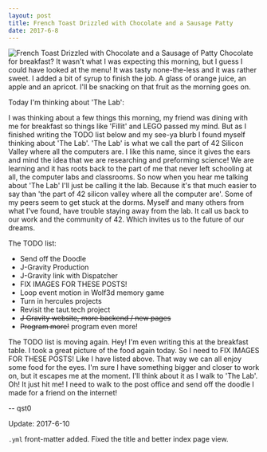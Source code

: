 ```yaml
---
layout: post
title: French Toast Drizzled with Chocolate and a Sausage Patty
date: 2017-6-8
---
```

![French Toast Drizzled with Chocolate and a Sausage of Patty](http://cerealize.me/images/2017-6-8-french-toast-chocolate.jpg)
Chocolate for breakfast? It wasn't what I was expecting this morning,
but I guess I could have looked at the menu!
It was tasty none-the-less and it was rather sweet.
I added a bit of syrup to finish the job.
A glass of orange juice, an apple and an apricot.
I'll be snacking on that fruit as the morning goes on.

Today I'm thinking about 'The Lab':

I was thinking about a few things this morning, my friend was dining with me for breakfast so things like 'Fillit' and LEGO passed my mind. But as I finished writing the TODO list below and my see-ya blurb I found myself thinking about 'The Lab'. 'The Lab' is what we call the part of 42 Silicon Valley where all the computers are. I like this name, since it gives the ears and mind the idea that we are researching and preforming science! We are learning and it has roots back to the part of me that never left schooling at all, the computer labs and classrooms. So now when you hear me talking about 'The Lab' I'll just be calling it the lab. Because it's that much easier to say than 'the part of 42 silicon valley where all the computer are'. Some of my peers seem to get stuck at the dorms. Myself and many others from what I've found, have trouble staying away from the lab. It call us back to our work and the community of 42. Which invites us to the future of our dreams.

The TODO list:
* Send off the Doodle
* J-Gravity Production
* J-Gravity link with Dispatcher
* FIX IMAGES FOR THESE POSTS!
* Loop event motion in Wolf3d memory game
* Turn in hercules projects
* Revisit the taut.tech project
* ~~J Gravity website, more backend / new pages~~
* ~~Program more!~~ program even more!

The TODO list is moving again. Hey! I'm even writing this at the breakfast table. I took a great picture of the food again today. So I need to FIX IMAGES FOR THESE POSTS! Like I have listed above. That way we can all enjoy some food for the eyes. I'm sure I have something bigger and closer to work on, but it escapes me at the moment. I'll think about it as I walk to 'The Lab'. Oh! It just hit me! I need to walk to the post office and send off the doodle I made for a friend on the internet!

-- qst0

Update: 2017-6-10

`.yml` front-matter added.
Fixed the title and better index page view.
